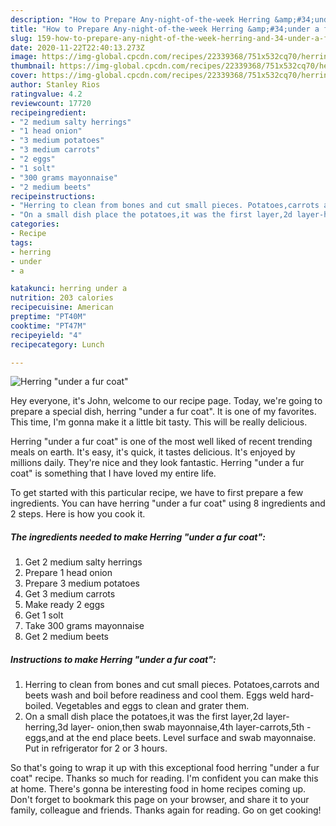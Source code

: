```yaml
---
description: "How to Prepare Any-night-of-the-week Herring &amp;#34;under a fur coat&amp;#34;"
title: "How to Prepare Any-night-of-the-week Herring &amp;#34;under a fur coat&amp;#34;"
slug: 159-how-to-prepare-any-night-of-the-week-herring-and-34-under-a-fur-coat-and-34
date: 2020-11-22T22:40:13.273Z
image: https://img-global.cpcdn.com/recipes/22339368/751x532cq70/herring-under-a-fur-coat-recipe-main-photo.jpg
thumbnail: https://img-global.cpcdn.com/recipes/22339368/751x532cq70/herring-under-a-fur-coat-recipe-main-photo.jpg
cover: https://img-global.cpcdn.com/recipes/22339368/751x532cq70/herring-under-a-fur-coat-recipe-main-photo.jpg
author: Stanley Rios
ratingvalue: 4.2
reviewcount: 17720
recipeingredient:
- "2 medium salty herrings"
- "1 head onion"
- "3 medium potatoes"
- "3 medium carrots"
- "2 eggs"
- "1 solt"
- "300 grams mayonnaise"
- "2 medium beets"
recipeinstructions:
- "Herring to clean from bones and cut small pieces. Potatoes,carrots and beets wash and boil before readiness and cool them. Eggs weld hard-boiled. Vegetables  and eggs to clean and grater them."
- "On a small dish place the potatoes,it was the first layer,2d layer-herring,3d layer- onion,then swab mayonnaise,4th layer-carrots,5th - eggs,and at the end place beets. Level surface and swab mayonnaise. Put in refrigerator for 2 or 3 hours."
categories:
- Recipe
tags:
- herring
- under
- a

katakunci: herring under a 
nutrition: 203 calories
recipecuisine: American
preptime: "PT40M"
cooktime: "PT47M"
recipeyield: "4"
recipecategory: Lunch

---
```



![Herring &#34;under a fur coat&#34;](https://img-global.cpcdn.com/recipes/22339368/751x532cq70/herring-under-a-fur-coat-recipe-main-photo.jpg)

Hey everyone, it's John, welcome to our recipe page. Today, we're going to prepare a special dish, herring &#34;under a fur coat&#34;. It is one of my favorites. This time, I'm gonna make it a little bit tasty. This will be really delicious.

Herring &#34;under a fur coat&#34; is one of the most well liked of recent trending meals on earth. It's easy, it's quick, it tastes delicious. It's enjoyed by millions daily. They're nice and they look fantastic. Herring &#34;under a fur coat&#34; is something that I have loved my entire life.




To get started with this particular recipe, we have to first prepare a few ingredients. You can have herring &#34;under a fur coat&#34; using 8 ingredients and 2 steps. Here is how you cook it.

<!--inarticleads1-->

##### The ingredients needed to make Herring &#34;under a fur coat&#34;:

1. Get 2 medium salty herrings
1. Prepare 1 head onion
1. Prepare 3 medium potatoes
1. Get 3 medium carrots
1. Make ready 2 eggs
1. Get 1 solt
1. Take 300 grams mayonnaise
1. Get 2 medium beets




<!--inarticleads2-->

##### Instructions to make Herring &#34;under a fur coat&#34;:

1. Herring to clean from bones and cut small pieces. Potatoes,carrots and beets wash and boil before readiness and cool them. Eggs weld hard-boiled. Vegetables  and eggs to clean and grater them.
1. On a small dish place the potatoes,it was the first layer,2d layer-herring,3d layer- onion,then swab mayonnaise,4th layer-carrots,5th - eggs,and at the end place beets. Level surface and swab mayonnaise. Put in refrigerator for 2 or 3 hours.




So that's going to wrap it up with this exceptional food herring &#34;under a fur coat&#34; recipe. Thanks so much for reading. I'm confident you can make this at home. There's gonna be interesting food in home recipes coming up. Don't forget to bookmark this page on your browser, and share it to your family, colleague and friends. Thanks again for reading. Go on get cooking!
